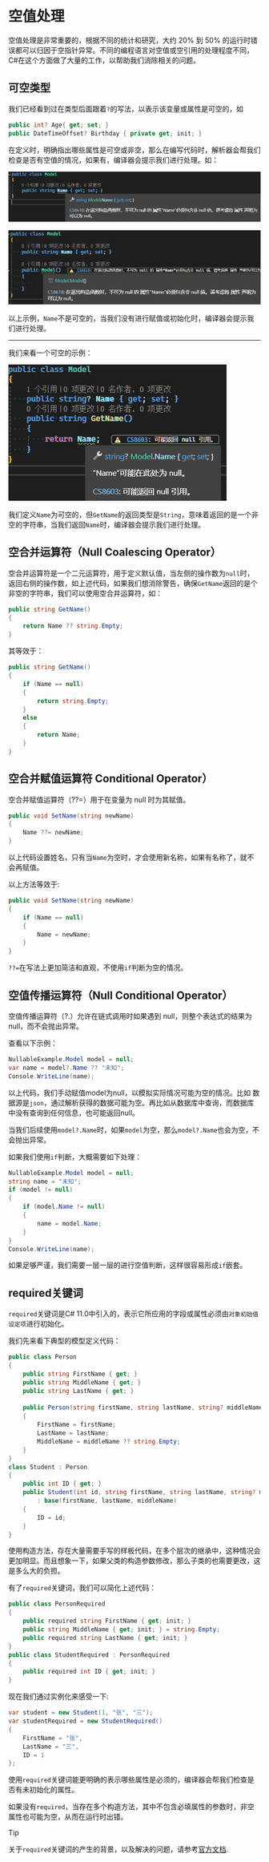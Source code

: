 # 空值处理

空值处理是非常重要的，根据不同的统计和研究，大约 20% 到 50% 的运行时错误都可以归因于空指针异常。不同的编程语言对空值或空引用的处理程度不同，C#在这个方面做了大量的工作，以帮助我们消除相关的问题。

## 可空类型

我们已经看到过在类型后面跟着`?`的写法，以表示该变量或属性是可空的，如

```csharp
public int? Age{ get; set; }
public DateTimeOffset? Birthday { private get; init; }
```

在定义时，明确指出哪些属性是可空或非空，那么在编写代码时，解析器会帮我们检查是否有空值的情况，如果有，编译器会提示我们进行处理。如：

![nullable1](../images/csharpAdvance/nullable1.png)

![nullable2](../images/csharpAdvance/nullable2.png)

以上示例，`Name`不是可空的，当我们没有进行赋值或初始化时，编译器会提示我们进行处理。

---

我们来看一个可空的示例：

![nullable3](../images/csharpAdvance/nullable3.png)

我们定义`Name`为可空的，但`GetName`的返回类型是`String`，意味着返回的是一个非空的字符串，当我们返回`Name`时，编译器会提示我们进行处理。

## 空合并运算符（Null Coalescing Operator）

空合并运算符是一个二元运算符，用于定义默认值，当左侧的操作数为`null`时，返回右侧的操作数，如上述代码，如果我们想消除警告，确保`GetName`返回的是个非空的字符串，我们可以使用空合并运算符，如：

```csharp
public string GetName()
{
    return Name ?? string.Empty;
}
```

其等效于：

```csharp
public string GetName()
{
    if (Name == null)
    {
        return string.Empty;
    }
    else
    {
        return Name;
    }
}
```

## 空合并赋值运算符 Conditional Operator）

空合并赋值运算符（??=）用于在变量为 null 时为其赋值。

```csharp
public void SetName(string newName)
{
    Name ??= newName;
}
```

以上代码设置姓名，只有当`Name`为空时，才会使用新名称，如果有名称了，就不会再赋值。

以上方法等效于:

```csharp
public void SetName(string newName)
{
    if (Name == null)
    {
        Name = newName;
    }
}
```

`??=`在写法上更加简洁和直观，不使用`if`判断为空的情况。

## 空值传播运算符（Null Conditional Operator）

空值传播运算符（?.）允许在链式调用时如果遇到 null，则整个表达式的结果为 null，而不会抛出异常。

查看以下示例：

```csharp
NullableExample.Model model = null;
var name = model?.Name ?? "未知";
Console.WriteLine(name);
```

以上代码，我们手动赋值model为null，以模拟实际情况可能为空的情况。比如 数据源是`json`，通过解析获得的数据可能为空。再比如从数据库中查询，而数据库中没有查询到任何信息，也可能返回null。

当我们后续使用`model?.Name`时，如果`model`为空，那么`model?.Name`也会为空，不会抛出异常。

如果我们使用`if`判断，大概需要如下处理：

```csharp
NullableExample.Model model = null;
string name = "未知";
if (model != null)
{
    if (model.Name != null)
    {
        name = model.Name;
    }
}
Console.WriteLine(name);
```

如果足够严谨，我们需要一层一层的进行空值判断，这样很容易形成`if`嵌套。

## required关键词

`required`关键词是C# 11.0中引入的，表示它所应用的字段或属性必须由`对象初始值设定项`进行初始化。

我们先来看下典型的模型定义代码：

```csharp
public class Person
{
    public string FirstName { get; }
    public string MiddleName { get; }
    public string LastName { get; }

    public Person(string firstName, string lastName, string? middleName = null)
    {
        FirstName = firstName;
        LastName = lastName;
        MiddleName = middleName ?? string.Empty;
    }
}
class Student : Person
{
    public int ID { get; }
    public Student(int id, string firstName, string lastName, string? middleName = null)
        : base(firstName, lastName, middleName)
    {
        ID = id;
    }
}
```

使用构造方法，存在大量需要手写的样板代码，在多个层次的继承中，这种情况会更加明显。而且想象一下，如果父类的构造参数修改，那么子类的也需要更改，这是多么大的负担。

有了`required`关键词，我们可以简化上述代码：

```csharp
public class PersonRequired
{
    public required string FirstName { get; init; }
    public string MiddleName { get; init; } = string.Empty;
    public required string LastName { get; init; }
}
public class StudentRequired : PersonRequired
{
    public required int ID { get; init; }
}
```

现在我们通过实例化来感受一下:

```csharp
var student = new Student(1, "张", "三");
var studentRequired = new StudentRequired()
{
    FirstName = "张",
    LastName = "三",
    ID = 1
};
```

使用`required`关键词能更明确的表示哪些属性是必须的，编译器会帮我们检查是否有未初始化的属性。

如果没有`required`，当存在多个构造方法，其中不包含必填属性的参数时，非空属性也可能为空，从而在运行时出错。

> [!TIP]
> 关于`required`关键词的产生的背景，以及解决的问题，请参考[官方文档](https://learn.microsoft.com/zh-cn/dotnet/csharp/language-reference/proposals/csharp-11.0/required-members).
